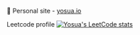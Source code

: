 👋  Personal site - [yosua.io](https://yosua.io)


Leetcode profile
[![Yosua's LeetCode stats](https://leetcode-stats-six.vercel.app/api?username=yosuamuliawan19)](https://github.com/KnlnKS/leetcode-stats)

